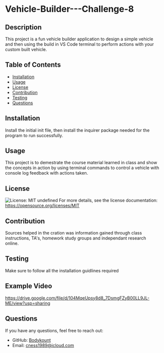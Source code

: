 # Vehicle-Builder---Challenge-8

 ## Description
  This project is a fun vehicle builder application to design a simple vehicle and then using the build in VS Code terminal to perform actions with your custom built vehicle. 
  
  ## Table of Contents
  - [Installation](#installation)
  - [Usage](#usage)
  - [License](#license)
  - [Contribution](#contribution)
  - [Testing](#testing)
  - [Questions](#questions)
  
  ## Installation
  
  Install the initial init file, then install the inquirer package needed for the program to run successfully.

  
  ## Usage
  This project is to demestrate the course material learned in class and show the concepts in action by using terminal commands to control a vehicle with console log feedback with actions taken.
  
  ## License
  ![License: MIT](https://img.shields.io/badge/License-MIT-yellow.svg)
  undefined
  For more details, see the license documentation: https://opensource.org/licenses/MIT
  
  ## Contribution
  Sources helped in the cration was information gained through class instructions, TA's, homework study groups and independant research online.
  
  ## Testing
  
  Make sure to follow all the installation guidlines required
  

  ## Example Video

  https://drive.google.com/file/d/104MqeUpsy8d8_7DsmgFZyB00LL9JL-ME/view?usp=sharing

  ## Questions
  If you have any questions, feel free to reach out:
  - GitHub: [Bodykount](https://github.com/Bodykount)
  - Email: [cness1989@icloud.com](mailto:cness1989@icloud.com)
  
